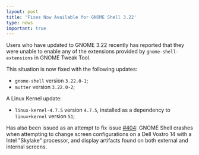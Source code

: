 ```yaml
---
layout: post
title: 'Fixes Now Available for GNOME Shell 3.22'
type: news
important: true
---
```


Users who have updated to GNOME 3.22 recently has reported that they were unable to enable any of the extensions provided by `gnome-shell-extensions` in GNOME Tweak Tool.

This situation is now fixed with the following updates:

- `gnome-shell` version `3.22.0-1`;
- `mutter` version `3.22.0-2`;

A Linux Kernel update:

- `linux-kernel-4.7.5` version `4.7.5`, installed as a dependency to `linux+kernel` version `51`;

Has also been issued as an attempt to fix issue [#404](https://github.com/AOSC-Dev/aosc-os-abbs/issues/404): GNOME Shell crashes when attempting to change screen configurations on a Dell Vostro 14 with a Intel "Skylake" processor, and display artifacts found on both external and internal screens.